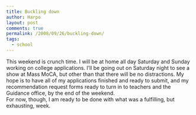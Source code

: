 ```yaml
---
title: Buckling down
author: Harpo
layout: post
comments: true
permalink: /2008/09/26/buckling-down/
tags:
  - school
---
```

This weekend is crunch time. I will be at home all day Saturday and Sunday working on college applications. I&#8217;ll be going out on Saturday night to see a show at Mass MoCA, but other than that there will be no distractions. My hope is to have all of my applications finished and ready to submit, and my recommendation request forms ready to turn in to teachers and the Guidance office, by the end of the weekend.  
For now, though, I am ready to be done with what was a fulfilling, but exhausting, week.